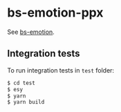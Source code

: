 # bs-emotion-ppx

See [bs-emotion](https://github.com/ahrefs/bs-emotion).

## Integration tests

To run integration tests in `test` folder:

```bash
$ cd test
$ esy
$ yarn
$ yarn build
``` 

